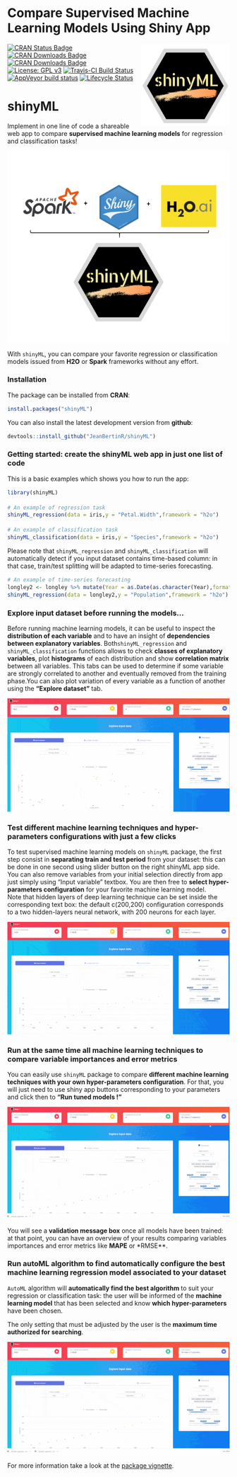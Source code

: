 Compare Supervised Machine Learning Models Using Shiny App
================

<img src="vignettes/logo_shinyML.jpg" width=200 align="right" />

[![CRAN Status
Badge](http://www.r-pkg.org/badges/version/shinyML)](https://CRAN.R-project.org/package=shinyML)
[![CRAN Downloads
Badge](https://cranlogs.r-pkg.org/badges/shinyML)](https://CRAN.R-project.org/package=shinyML)
[![CRAN Downloads
Badge](https://cranlogs.r-pkg.org/badges/grand-total/shinyML)](https://CRAN.R-project.org/package=shinyML)
[![License: GPL
v3](https://img.shields.io/badge/License-GPL%20v3-red.svg)](https://www.gnu.org/licenses/gpl-3.0)
[![Travis-CI Build
Status](https://travis-ci.org/JeanBertinR/shinyML.svg?branch=master)](https://travis-ci.org/JeanBertinR/shinyML)
[![AppVeyor build
status](https://ci.appveyor.com/api/projects/status/github/JeanBertinR/shinyML?branch=master&svg=true)](https://ci.appveyor.com/project/JeanBertinR/shinyML)
[![Lifecycle
Status](https://img.shields.io/badge/lifecycle-maturing-blue.svg)](https://lifecycle.r-lib.org/articles/stages.html)

# shinyML

Implement in one line of code a shareable web app to compare
**supervised machine learning models** for regression and classification
tasks!
<p align="center">
<img src="vignettes/shinyML.png">
</p>

With `shinyML`, you can compare your favorite regression or
classification models issued from **H2O** or **Spark** frameworks
without any effort.

### Installation

The package can be installed from **CRAN**:

``` r
install.packages("shinyML")
```

You can also install the latest development version from **github**:

``` r
devtools::install_github("JeanBertinR/shinyML")
```

### Getting started: create the shinyML web app in just one list of code

This is a basic examples which shows you how to run the app:

``` r
library(shinyML)

# An example of regression task 
shinyML_regression(data = iris,y = "Petal.Width",framework = "h2o")

# An example of classification task  
shinyML_classification(data = iris,y = "Species",framework = "h2o")
```

Please note that `shinyML_regression` and `shinyML_classification` will
automatically detect if you input dataset contains time-based column: in
that case, train/test splitting will be adapted to time-series
forecasting.

``` r
# An example of time-series forecasting
longley2 <- longley %>% mutate(Year = as.Date(as.character(Year),format = "%Y"))
shinyML_regression(data = longley2,y = "Population",framework = "h2o")
```

### Explore input dataset before running the models…

Before running machine learning models, it can be useful to inspect the
**distribution of each variable** and to have an insight of
**dependencies between explanatory variables**. Both`shinyML_regression`
and `shinyML_classification` functions allows to check **classes of
explanatory variables**, plot **histograms** of each distribution and
show **correlation matrix** between all variables. This tabs can be used
to determine if some variable are strongly correlated to another and
eventually removed from the training phase.You can also plot variation
of every variable as a function of another using the **“Explore
dataset”** tab.

<p align="center">
<img src="vignettes/explore_data.gif">
</p>

### Test different machine learning techniques and hyper-parameters configurations with just a few clicks

To test supervised machine learning models on `shinyML` package, the
first step consist in **separating train and test period** from your
dataset: this can be done in one second using slider button on the right
shinyML app side. You can also remove variables from your initial
selection directly from app just simply using “Input variable” textbox.
You are then free to **select hyper-parameters configuration** for your
favorite machine learning model.  
Note that hidden layers of deep learning technique can be set inside the
corresponding text box: the default c(200,200) configuration corresponds
to a two hidden-layers neural network, with 200 neurons for each layer.
<p align="center">
<img src="vignettes/one_model.gif">
</p>

### Run at the same time all machine learning techniques to compare variable importances and error metrics

You can easily use `shinyML` package to compare **different machine
learning techniques with your own hyper-parameters configuration**. For
that, you will just need to use shiny app buttons corresponding to your
parameters and click then to **“Run tuned models !”**
<p align="center">
<img src="vignettes/all_models.gif">
</p>

You will see a **validation message box** once all models have been
trained: at that point, you can have an overview of your results
comparing variables importances and error metrics like **MAPE** or
\*RMSE\*\*.

### Run autoML algorithm to find automatically configure the best machine learning regression model associated to your dataset

`AutoML` algorithm will **automatically find the best algorithm** to
suit your regression or classification task: the user will be informed
of the **machine learning model** that has been selected and know
**which hyper-parameters** have been chosen.

The only setting that must be adjusted by the user is the **maximum time
authorized for searching**.
<p align="center">
<img src="vignettes/auto_ML.gif">
</p>

For more information take a look at the [package
vignette](https://github.com/JeanBertinR/shinyML/blob/master/vignettes/vignettes.Rmd).

